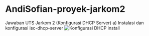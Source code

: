 # AndiSofian-proyek-jarkom2
Jawaban UTS Jarkom 2 (Konfigurasi DHCP Server)
a) Instalasi dan konfigurasi isc-dhcp-server
![Konfigurasi DHCP install](https://github.com/user-attachments/assets/80525736-6c0d-4631-b362-0dadf9807728)
